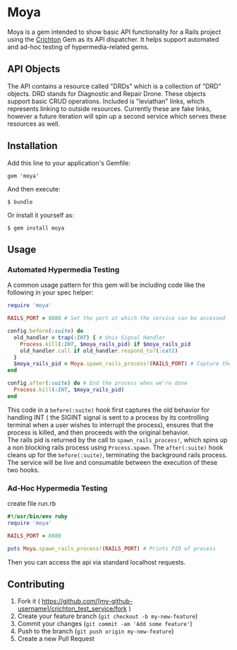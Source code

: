 # Moya

Moya is a gem intended to show basic API functionality for a Rails project using the [Crichton](https://github.com/mdsol/crichton) Gem as its API dispatcher.  It helps support automated and ad-hoc testing of hypermedia-related gems.

## API Objects
The API contains a resource called "DRDs" which is a collection of "DRD" objects. DRD stands for Diagnostic and Repair Drone.  These objects support basic CRUD operations.  Included is "leviathan" links, which represents linking to outside resources.  Currently these are fake links, however a future iteration will spin up a second service which serves these resources as well.

## Installation

Add this line to your application's Gemfile:

    gem 'moya'

And then execute:

    $ bundle

Or install it yourself as:

    $ gem install moya

## Usage

### Automated Hypermedia Testing
A common usage pattern for this gem will be including code like the following in your spec helper:
```ruby
require 'moya'

RAILS_PORT = 8080 # Set the port at which the service can be accessed

config.before(:suite) do
  old_handler = trap(:INT) { # Unix Signal Handler
    Process.kill(:INT, $moya_rails_pid) if $moya_rails_pid
    old_handler.call if old_handler.respond_to?(:call)
  }
  $moya_rails_pid = Moya.spawn_rails_process!(RAILS_PORT) # Capture the Pid so it will spin down when we're done
end

config.after(:suite) do # End the process when we're done
  Process.kill(:INT, $moya_rails_pid)
end
```

This code in a ``` before(:suite) ``` hook first captures the old behavior for handling INT
( the SIGINT signal is sent to a process by its controlling terminal when a user wishes to interrupt
the process), ensures that the process is killed, and then proceeds with the original behavior.  
The rails pid is returned by the call to ``` spawn_rails_process! ```, which spins up a non blocking
rails process using ``` Process.spawn ```.  The ``` after(:suite) ``` hook cleans up for
the ``` before(:suite) ```, terminating the background rails process.  The service will be live and
consumable between the execution of these two hooks.

### Ad-Hoc Hypermedia Testing

create file run.rb
```ruby
#!/usr/bin/env ruby
require 'moya'

RAILS_PORT = 8080

puts Moya.spawn_rails_process!(RAILS_PORT) # Prints PID of process

```

Then you can access the api via standard localhost requests.

## Contributing

1. Fork it ( https://github.com/[my-github-username]/crichton_test_service/fork )
2. Create your feature branch (`git checkout -b my-new-feature`)
3. Commit your changes (`git commit -am 'Add some feature'`)
4. Push to the branch (`git push origin my-new-feature`)
5. Create a new Pull Request
